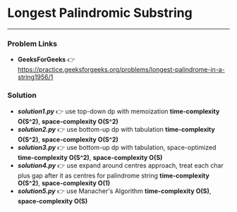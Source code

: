 # Longest Palindromic Substring

---

### Problem Links
- **__GeeksForGeeks__** :point_right: https://practice.geeksforgeeks.org/problems/longest-palindrome-in-a-string1956/1

### Solution
- **_solution1.py_** :point_right: use top-down dp with memoization **time-complexity O(S^2)**, **space-complexity O(S^2)**
- **_solution2.py_** :point_right: use bottom-up dp with tabulation **time-complexity O(S^2)**, **space-complexity O(S^2)**
- **_solution3.py_** :point_right: use bottom-up dp with tabulation, space-optimized **time-complexity O(S^2)**, **space-complexity O(S)**
- **_solution4.py_** :point_right: use expand around centres approach, treat each char plus gap after it as centres for palindrome string **time-complexity O(S^2)**, **space-complexity O(1)**
- **_solution5.py_** :point_right: use Manacher's Algorithm **time-complexity O(S)**, **space-complexity O(S)**
